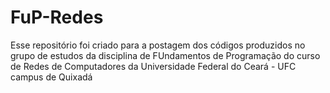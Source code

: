 # FuP-Redes
Esse repositório foi criado para a postagem dos códigos produzidos no grupo de estudos da disciplina de FUndamentos de Programação do curso de Redes de Computadores da Universidade Federal do Ceará - UFC campus de Quixadá
